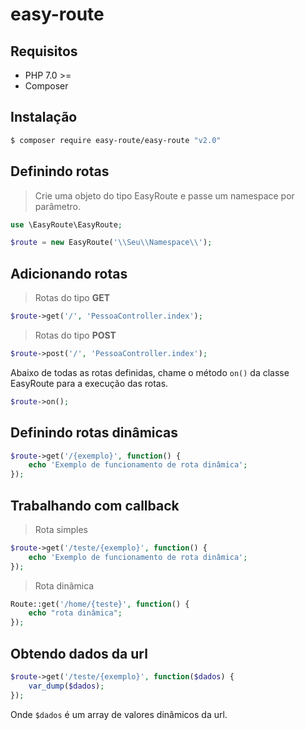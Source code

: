 # easy-route

## Requisitos
* PHP 7.0 >=
* Composer 

## Instalação
```bash
$ composer require easy-route/easy-route "v2.0"
``` 

## Definindo rotas
> Crie uma objeto do tipo EasyRoute e passe um namespace por parâmetro.
```php
use \EasyRoute\EasyRoute;

$route = new EasyRoute('\\Seu\\Namespace\\');
``` 

## Adicionando rotas
> Rotas do tipo **GET**
```php
$route->get('/', 'PessoaController.index');
```

> Rotas do tipo **POST**
```php
$route->post('/', 'PessoaController.index');
```

Abaixo de todas as rotas definidas, chame o método `on()` da classe EasyRoute para a execução das rotas.
```php
$route->on();
```

## Definindo rotas dinâmicas
```php
$route->get('/{exemplo}', function() {
    echo 'Exemplo de funcionamento de rota dinâmica';
});
```
## Trabalhando com callback
> Rota simples
```php
$route->get('/teste/{exemplo}', function() {
    echo 'Exemplo de funcionamento de rota dinâmica';
});
``` 
> Rota dinâmica
```php
Route::get('/home/{teste}', function() {
    echo "rota dinâmica";
});
```
## Obtendo dados da url
```php
$route->get('/teste/{exemplo}', function($dados) {
    var_dump($dados);
});
```
Onde `$dados` é um array de valores dinâmicos da url.
